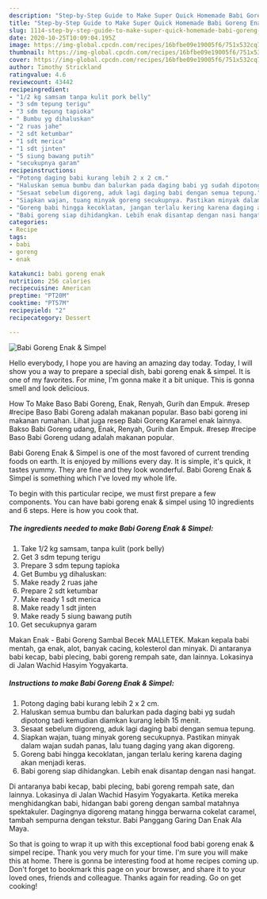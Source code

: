 ```yaml
---
description: "Step-by-Step Guide to Make Super Quick Homemade Babi Goreng Enak &amp;amp; Simpel"
title: "Step-by-Step Guide to Make Super Quick Homemade Babi Goreng Enak &amp;amp; Simpel"
slug: 1114-step-by-step-guide-to-make-super-quick-homemade-babi-goreng-enak-and-amp-simpel
date: 2020-10-25T10:09:04.195Z
image: https://img-global.cpcdn.com/recipes/16bfbe09e19005f6/751x532cq70/babi-goreng-enak-simpel-foto-resep-utama.jpg
thumbnail: https://img-global.cpcdn.com/recipes/16bfbe09e19005f6/751x532cq70/babi-goreng-enak-simpel-foto-resep-utama.jpg
cover: https://img-global.cpcdn.com/recipes/16bfbe09e19005f6/751x532cq70/babi-goreng-enak-simpel-foto-resep-utama.jpg
author: Timothy Strickland
ratingvalue: 4.6
reviewcount: 43442
recipeingredient:
- "1/2 kg samsam tanpa kulit pork belly"
- "3 sdm tepung terigu"
- "3 sdm tepung tapioka"
- " Bumbu yg dihaluskan"
- "2 ruas jahe"
- "2 sdt ketumbar"
- "1 sdt merica"
- "1 sdt jinten"
- "5 siung bawang putih"
- "secukupnya garam"
recipeinstructions:
- "Potong daging babi kurang lebih 2 x 2 cm."
- "Haluskan semua bumbu dan balurkan pada daging babi yg sudah dipotong tadi kemudian diamkan kurang lebih 15 menit."
- "Sesaat sebelum digoreng, aduk lagi daging babi dengan semua tepung."
- "Siapkan wajan, tuang minyak goreng secukupnya. Pastikan minyak dalam wajan sudah panas, lalu tuang daging yang akan digoreng."
- "Goreng babi hingga kecoklatan, jangan terlalu kering karena daging akan menjadi keras."
- "Babi goreng siap dihidangkan. Lebih enak disantap dengan nasi hangat."
categories:
- Recipe
tags:
- babi
- goreng
- enak

katakunci: babi goreng enak 
nutrition: 256 calories
recipecuisine: American
preptime: "PT20M"
cooktime: "PT57M"
recipeyield: "2"
recipecategory: Dessert

---
```



![Babi Goreng Enak &amp; Simpel](https://img-global.cpcdn.com/recipes/16bfbe09e19005f6/751x532cq70/babi-goreng-enak-simpel-foto-resep-utama.jpg)

Hello everybody, I hope you are having an amazing day today. Today, I will show you a way to prepare a special dish, babi goreng enak &amp; simpel. It is one of my favorites. For mine, I'm gonna make it a bit unique. This is gonna smell and look delicious.

How To Make Baso Babi Goreng, Enak, Renyah, Gurih dan Empuk. #resep #recipe Baso Babi Goreng adalah makanan popular. Baso babi goreng ini makanan rumahan. Lihat juga resep Babi Goreng Karamel enak lainnya. Bakso Babi Goreng udang, Enak, Renyah, Gurih dan Empuk. #resep #recipe Baso Babi Goreng udang adalah makanan popular.

Babi Goreng Enak &amp; Simpel is one of the most favored of current trending foods on earth. It is enjoyed by millions every day. It is simple, it's quick, it tastes yummy. They are fine and they look wonderful. Babi Goreng Enak &amp; Simpel is something which I've loved my whole life.


To begin with this particular recipe, we must first prepare a few components. You can have babi goreng enak &amp; simpel using 10 ingredients and 6 steps. Here is how you cook that.

<!--inarticleads1-->

##### The ingredients needed to make Babi Goreng Enak &amp; Simpel:

1. Take 1/2 kg samsam, tanpa kulit (pork belly)
1. Get 3 sdm tepung terigu
1. Prepare 3 sdm tepung tapioka
1. Get  Bumbu yg dihaluskan:
1. Make ready 2 ruas jahe
1. Prepare 2 sdt ketumbar
1. Make ready 1 sdt merica
1. Make ready 1 sdt jinten
1. Make ready 5 siung bawang putih
1. Get secukupnya garam


Makan Enak - Babi Goreng Sambal Becek MALLETEK. Makan kepala babi mentah, ga enak, alot, banyak cacing, kolesterol dan minyak. Di antaranya babi kecap, babi plecing, babi goreng rempah sate, dan lainnya. Lokasinya di Jalan Wachid Hasyim Yogyakarta. 

<!--inarticleads2-->

##### Instructions to make Babi Goreng Enak &amp; Simpel:

1. Potong daging babi kurang lebih 2 x 2 cm.
1. Haluskan semua bumbu dan balurkan pada daging babi yg sudah dipotong tadi kemudian diamkan kurang lebih 15 menit.
1. Sesaat sebelum digoreng, aduk lagi daging babi dengan semua tepung.
1. Siapkan wajan, tuang minyak goreng secukupnya. Pastikan minyak dalam wajan sudah panas, lalu tuang daging yang akan digoreng.
1. Goreng babi hingga kecoklatan, jangan terlalu kering karena daging akan menjadi keras.
1. Babi goreng siap dihidangkan. Lebih enak disantap dengan nasi hangat.


Di antaranya babi kecap, babi plecing, babi goreng rempah sate, dan lainnya. Lokasinya di Jalan Wachid Hasyim Yogyakarta. Ketika mereka menghidangkan babi, hidangan babi goreng dengan sambal matahnya spektakuler. Dagingnya digoreng matang hingga berwarna cokelat caramel, tambah sempurna dengan tekstur. Babi Panggang Garing Dan Enak Ala Maya. 

So that is going to wrap it up with this exceptional food babi goreng enak &amp; simpel recipe. Thank you very much for your time. I'm sure you will make this at home. There is gonna be interesting food at home recipes coming up. Don't forget to bookmark this page on your browser, and share it to your loved ones, friends and colleague. Thanks again for reading. Go on get cooking!
